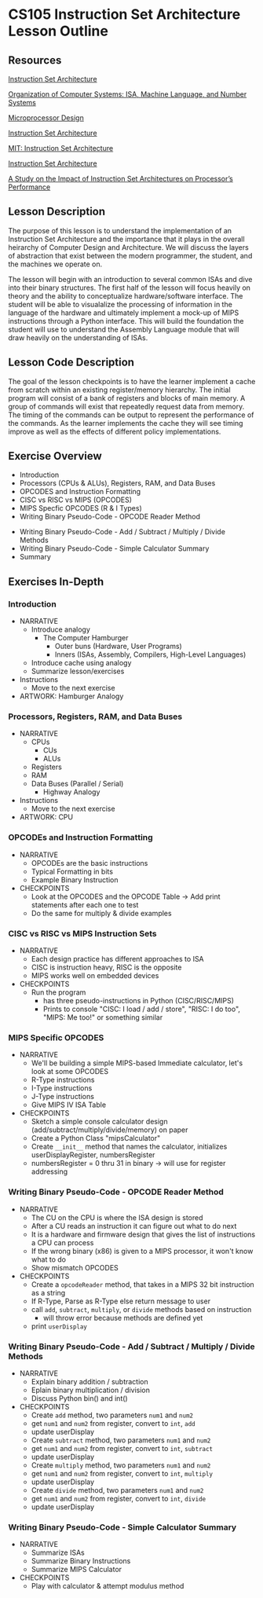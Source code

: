 # CS105 Instruction Set Architecture Lesson Outline

## Resources
[Instruction Set Architecture](http://www.cs.kent.edu/~durand/CS0/Notes/Chapter05/isa.html)

[Organization of Computer Systems: ISA, Machine Language, and Number Systems](https://www.cise.ufl.edu/~mssz/CompOrg/CDA-lang.html)

[Microprocessor Design](https://en.wikibooks.org/wiki/Microprocessor_Design/Instruction_Set_Architectures)

[Instruction Set Architecture](https://minnie.tuhs.org/CompArch/Lectures/week02.html)

[MIT: Instruction Set Architecture](https://ocw.mit.edu/courses/electrical-engineering-and-computer-science/6-004-computation-structures-spring-2017/c9/c9s1/)

[Instruction Set Architecture](https://www.cs.swarthmore.edu/~bryce/cs31/f16/readings/Instruction_Set_Architecture.pdf)

[A Study on the Impact of Instruction Set Architectures on Processor’s Performance](https://scholarworks.wmich.edu/cgi/viewcontent.cgi?article=2517&context=masters_theses)

## Lesson Description

The purpose of this lesson is to understand the implementation of an Instruction Set Architecture and the importance that it plays in the overall heirarchy of Computer Design and Architecture. We will discuss the layers of abstraction that exist between the modern programmer, the student, and the machines we operate on.

The lesson will begin with an introduction to several common ISAs and dive into their binary structures. The first half of the lesson will focus heavily on theory and the ability to conceptualize hardware/software interface. The student will be able to visualalize the processing of information in the language of the hardware and ultimately implement a mock-up of MIPS instructions through a Python interface. This will build the foundation the student will use to understand the Assembly Language module that will draw heavily on the understanding of ISAs.

## Lesson Code Description

The goal of the lesson checkpoints is to have the learner implement a cache from scratch within an existing register/memory hierarchy. The initial program will consist of a bank of registers and blocks of main memory. A group of commands will exist that repeatedly request data from memory. The timing of the commands can be output to represent the performance of the commands. As the learner implements the cache they will see timing improve as well as the effects of different policy implementations.

## Exercise Overview

- Introduction
- Processors (CPUs & ALUs), Registers, RAM, and Data Buses
- OPCODES and Instruction Formatting
- CISC vs RISC vs MIPS (OPCODES)
- MIPS Specfic OPCODES (R & I Types)
- Writing Binary Pseudo-Code - OPCODE Reader Method
<!-- - Writing Binary Pseudo-Code - Load / Store Methods -->
- Writing Binary Pseudo-Code - Add / Subtract / Multiply / Divide Methods
- Writing Binary Pseudo-Code - Simple Calculator Summary
- Summary

## Exercises In-Depth

### Introduction
- NARRATIVE
  - Introduce analogy
    - The Computer Hamburger
      - Outer buns (Hardware, User Programs)
      - Inners (ISAs, Assembly, Compilers, High-Level Languages)
  - Introduce cache using analogy
  - Summarize lesson/exercises
- Instructions
  - Move to the next exercise
- ARTWORK: Hamburger Analogy

### Processors, Registers, RAM, and Data Buses
- NARRATIVE
  - CPUs
    - CUs
    - ALUs
  - Registers
  - RAM
  - Data Buses (Parallel / Serial)
    - Highway Analogy
- Instructions
  - Move to the next exercise
- ARTWORK: CPU

###	OPCODEs and Instruction Formatting
- NARRATIVE
  - OPCODEs are the basic instructions
  - Typical Formatting in bits
  - Example Binary Instruction
- CHECKPOINTS
  - Look at the OPCODES and the OPCODE Table -> Add print statements after each one to test
  - Do the same for multiply & divide examples

### CISC vs RISC vs MIPS Instruction Sets
- NARRATIVE
  - Each design practice has different approaches to ISA
  - CISC is instruction heavy, RISC is the opposite
  - MIPS works well on embedded devices
- CHECKPOINTS
  - Run the program
    - has three pseudo-instructions in Python (CISC/RISC/MIPS)
    - Prints to console "CISC: I load / add / store", "RISC: I do too", "MIPS: Me too!" or something similar

### MIPS Specific OPCODES
- NARRATIVE
  - We'll be building a simple MIPS-based Immediate calculator, let's look at some OPCODES
  - R-Type instructions
  - I-Type instructions
  - J-Type instructions
  - Give MIPS IV ISA Table
- CHECKPOINTS
  - Sketch a simple console calculator design (add/subtract/multiply/divide/memory) on paper
  - Create a Python Class "mipsCalculator"
  - Create `__init__` method that names the calculator, initializes userDisplayRegister, numbersRegister
  - numbersRegister = 0 thru 31 in binary -> will use for register addressing

### Writing Binary Pseudo-Code - OPCODE Reader Method
- NARRATIVE
  - The CU on the CPU is where the ISA design is stored
  - After a CU reads an instruction it can figure out what to do next
  - It is a hardware and firmware design that gives the list of instructions a CPU can process
  - If the wrong binary (x86) is given to a MIPS processor, it won't know what to do
  - Show mismatch OPCODES
- CHECKPOINTS
  - Create a `opcodeReader` method, that takes in a MIPS 32 bit instruction as a string
  - If R-Type, Parse as R-Type else return message to user
  - call `add`, `subtract`, `multiply`, or `divide` methods based on instruction
    - will throw error because methods are defined yet
  - print `userDisplay`

<!-- ### Writing Binary Pseudo-Code - Load / Store Methods
- NARRATIVE
  - After a CU reads an instruction it can figure out what to do next
  - Sometimes we are loading / store information we already have used
  - Load functions (from registers) and Store functions (into registers)
  - Why use registers? explanation
- CHECKPOINTS
  - Create a `load` method
  - Return data from specific position in registerArray
  - Create `store` method
  - Store data into a specifc position in register (overwrite) -->

### Writing Binary Pseudo-Code - Add / Subtract / Multiply / Divide Methods
- NARRATIVE
  - Explain binary addition / subtraction
  - Eplain binary multiplication / division
  - Discuss Python bin() and int()
- CHECKPOINTS
  - Create `add` method, two parameters `num1` and `num2`
  - get `num1` and `num2` from register, convert to `int`, `add`
  - update userDisplay
  - Create `subtract` method, two parameters `num1` and `num2`
  - get `num1` and `num2` from register, convert to `int`, `subtract`
  - update userDisplay
  - Create `multiply` method, two parameters `num1` and `num2`
  - get `num1` and `num2` from register, convert to `int`, `multiply`
  - update userDisplay
  - Create `divide` method, two parameters `num1` and `num2`
  - get `num1` and `num2` from register, convert to `int`, `divide`
  - update userDisplay

### Writing Binary Pseudo-Code - Simple Calculator Summary
- NARRATIVE
  - Summarize ISAs
  - Summarize Binary Instructions
  - Summarize MIPS Calculator
- CHECKPOINTS
  - Play with calculator & attempt modulus method

